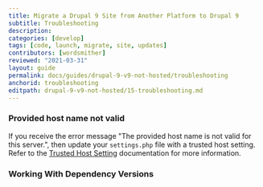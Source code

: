 ```yaml
---
title: Migrate a Drupal 9 Site from Another Platform to Drupal 9
subtitle: Troubleshooting
description: 
categories: [develop]
tags: [code, launch, migrate, site, updates]
contributors: [wordsmither]
reviewed: "2021-03-31"
layout: guide
permalink: docs/guides/drupal-9-v9-not-hosted/troubleshooting
anchorid: troubleshooting
editpath: drupal-9-v9-not-hosted/15-troubleshooting.md
---
```


### Provided host name not valid

If you receive the error message "The provided host name is not valid for this server.", then update your `settings.php` file with a trusted host setting. Refer to the [Trusted Host Setting](/settings-php#trusted-host-setting) documentation for more information.

### Working With Dependency Versions

<Partial file="composer-updating.md" />